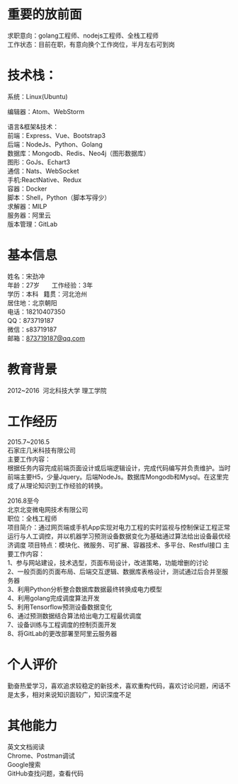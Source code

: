 # 重要的放前面
求职意向：golang工程师、nodejs工程师、全栈工程师         
工作状态：目前在职，有意向换个工作岗位，半月左右可到岗
# 技术栈：     
系统：Linux(Ubuntu)     

编辑器：Atom、WebStorm      

语言&框架&技术：  
前端：Express、Vue、Bootstrap3          
后端：NodeJs、Python、Golang     
数据库：Mongodb、Redis、Neo4j（图形数据库）    
图形：GoJs、Echart3     
通信：Nats、WebSocket            
手机:ReactNative、Redux         
容器：Docker           
脚本：Shell，Python（脚本写得少）           
求解器：MILP         
服务器：阿里云           
版本管理：GitLab
# 基本信息
姓名：宋劲冲  
年龄：27岁      
工作经验：3年       
学历：本科  
籍贯：河北沧州        
居住地：北京朝阳  
电话：18210407350  
QQ：873719187  
微信：s83719187  
邮箱：873719187@qq.com
# 教育背景
2012~2016  河北科技大学 理工学院
# 工作经历
2015.7~2016.5          
石家庄几米科技有限公司           
主要工作内容：           
根据任务内容完成前端页面设计或后端逻辑设计，完成代码编写并负责维护。当时前端主要H5，少量Jquery。后端NodeJs。数据库Mongodb和Mysql。在这里完成了从理论知识到工作经验的转换。      

2016.8至今         
北京北变微电网技术有限公司            
职位：全栈工程师                  
项目简介：通过网页端或手机App实现对电力工程的实时监视与控制保证工程正常运行与人工调控，并以机器学习预测设备数据变化为基础通过算法给出设备最优经济调度
项目特点：模块化、微服务、可扩展、容器技术、多平台、Restful接口
主要工作内容：    
1、参与网站建设，技术选型，页面布局设计，改进策略，功能增删的讨论         
2、一般页面的页面布局、后端交互逻辑、数据库表格设计，测试通过后合并至服务器         
3、利用Python分析整合数据库数据最终转换成电力模型            
4、利用golang完成调度算法开发            
5、利用Tensorflow预测设备数据变化            
6、通过预测数据结合算法给出电力工程最优调度             
7、设备训练与工程调度的控制页面开发             
8、将GitLab的更改部署至阿里云服务器
# 个人评价
勤奋热爱学习，喜欢追求较稳定的新技术，喜欢重构代码，喜欢讨论问题，闲话不是太多，相对来说知识面较广，知识深度不足
# 其他能力
英文文档阅读         
Chrome、Postman调试                
Google搜索          
GitHub查找问题，查看代码
